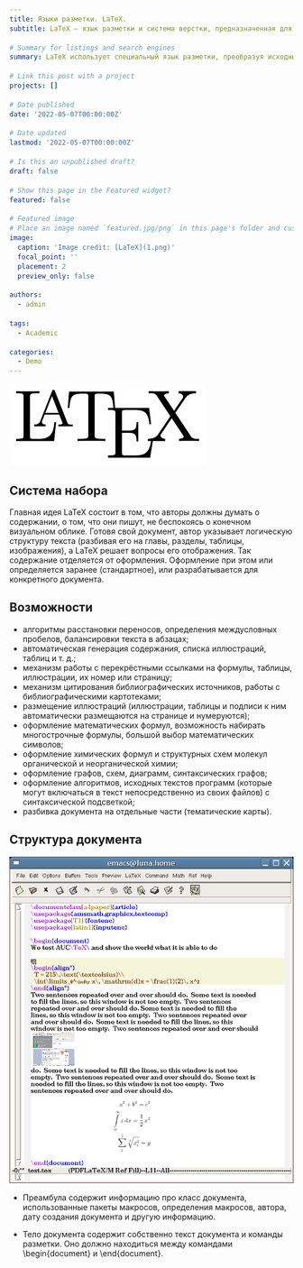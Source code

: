 ```yaml
---
title: Языки разметки. LaTeX.
subtitle: LaTeX — язык разметки и система верстки, предназначенная для набора научных текстов.

# Summary for listings and search engines
summary: LaTeX использует специальный язык разметки, преобразуя исходный текст вместе с его разметкой в документ высокого качества. Аналогичным образом формируются веб-страницы: исходный текст записывается с помощью языка HTML, а браузер открывает эту страницу уже во всей красе — с различными цветами, шрифтами, размерами и т.д.

# Link this post with a project
projects: []

# Date published
date: '2022-05-07T00:00:00Z'

# Date updated
lastmod: '2022-05-07T00:00:00Z'

# Is this an unpublished draft?
draft: false

# Show this page in the Featured widget?
featured: false

# Featured image
# Place an image named `featured.jpg/png` in this page's folder and customize its options here.
image:
  caption: 'Image credit: [LaTeX](1.png)'
  focal_point: ''
  placement: 2
  preview_only: false

authors:
  - admin

tags:
  - Academic

categories:
  - Demo
---
```


![LaTeX](1.png)

## Система набора

Главная идея LaTeX состоит в том, что авторы должны думать о содержании, о том, что они пишут, не беспокоясь о конечном визуальном облике. Готовя свой документ, автор указывает логическую структуру текста (разбивая его на главы, разделы, таблицы, изображения), а LaTeX решает вопросы его отображения. Так содержание отделяется от оформления. Оформление при этом или определяется заранее (стандартное), или разрабатывается для конкретного документа.

## Возможности

* алгоритмы расстановки переносов, определения междусловных пробелов, балансировки текста в абзацах;
* автоматическая генерация содержания, списка иллюстраций, таблиц и т. д.;
* механизм работы с перекрёстными ссылками на формулы, таблицы, иллюстрации, их номер или страницу;
* механизм цитирования библиографических источников, работы с библиографическими картотеками;
* размещение иллюстраций (иллюстрации, таблицы и подписи к ним автоматически размещаются на странице и нумеруются);
* оформление математических формул, возможность набирать многострочные формулы, большой выбор математических символов;
* оформление химических формул и структурных схем молекул органической и неорганической химии;
* оформление графов, схем, диаграмм, синтаксических графов;
* оформление алгоритмов, исходных текстов программ (которые могут включаться в текст непосредственно из своих файлов) с синтаксической подсветкой;
* разбивка документа на отдельные части (тематические карты).

## Структура документа

![Cтруктура докумета](2.png)

* Преамбула содержит информацию про класс документа, использованные пакеты макросов, определения макросов, автора, дату создания документа и другую информацию.

* Тело документа содержит собственно текст документа и команды разметки. Оно должно находиться между командами \begin{document} и \end{document}.

